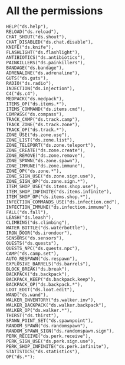 # All the permissions
    
    HELP("ds.help"),
    RELOAD("ds.reload"),
    CHAT_SHOUT("ds.shout"),
    CHAT_DISABLED("ds.chat.disable"),
    KNIFE("ds.knife"),
    FLASHLIGHT("ds.flashlight"),
    ANTIBIOTICS("ds.antibiotics"),
    PAINKILLERS("ds.painkillers"),
    BANDAGE("ds.bandage"),
    ADRENALINE("ds.adrenaline"),
    GUTS("ds.guts"),
    RADIO("ds.radio"),
    INJECTION("ds.injection"),
    C4("ds.c4"),
    MEDPACK("ds.medpack"),
    ITEMS_OP("ds.items.*"),
    ITEMS_COMMAND("ds.items.cmd"),
    COMPASS("ds.compass"),
    TRACK_CAMP("ds.track.camp"),
    TRACK_ZONE("ds.track.zone"),
    TRACK_OP("ds.track.*"),
    ZONE_USE("ds.zone.use"),
    ZONE_LIST("ds.zone.list"),
    ZONE_TELEPORT("ds.zone.teleport"),
    ZONE_CREATE("ds.zone.create"),
    ZONE_REMOVE("ds.zone.remove"),
    ZONE_SPAWN("ds.zone.spawn"),
    ZONE_IMMUNE("ds.zone.immune"),
    ZONE_OP("ds.zone.*"),
    ZONE_SIGN_USE("ds.zone.sign.use"),
    ZONE_SIGN_OP("ds.zone.sign.*"),
    ITEM_SHOP_USE("ds.items.shop.use"),
    ITEM_SHOP_INFINITE("ds.items.infinite"),
    ITEM_SHOP_OP("ds.items.shop.*"),
    INFECTION_COMMANDS_USE("ds.infection.cmd"),
    INFECTION_IMMUNE("ds.infection.immune"),
    FALL("ds.fall"),
    LEASH("ds.leash"),
    CLIMBING("ds.climbing"),
    WATER_BOTTLE("ds.waterbottle"),
    IRON_DOOR("ds.irondoor"),
    SENSORS("ds.sensors"),
    QUESTS("ds.quests"),
    QUESTS_NPC("ds.quests.npc"),
    CAMP("ds.camp.set"),
    AUTO_RESPAWN("ds.respawn"),
    EXPLOSIVE_BARRELS("ds.barrels"),
    BLOCK_BREAK("ds.break"),
    BACKPACK("ds.backpack"),
    BACKPACK_KEEP("ds.backpack.keep"),
    BACKPACK_OP("ds.backpack.*"),
    LOOT_EDIT("ds.loot.edit"),
    WAND("ds.wand"),
    WALKER_INVENTORY("ds.walker.inv"),
    WALKER_BACKPACK("ds.walker.backpack"),
    WALKER_OP("ds.walker.*"),
    THIRST("ds.thirst"),
    SPAWN_POINT_SET("ds.spawnpoint"),
    RANDOM_SPAWN("ds.randomspawn"),
    RANDOM_SPAWN_SIGN("ds.randomspawn.sign"),
    PERK_RECEIVE("ds.perk.receive"),
    PERK_SIGN_USE("ds.perk.sign.use"),
    PERK_SHOP_INFINITE("ds.perk.infinite"),
    STATISTICS("ds.statistics"),
    OP("ds.*");
